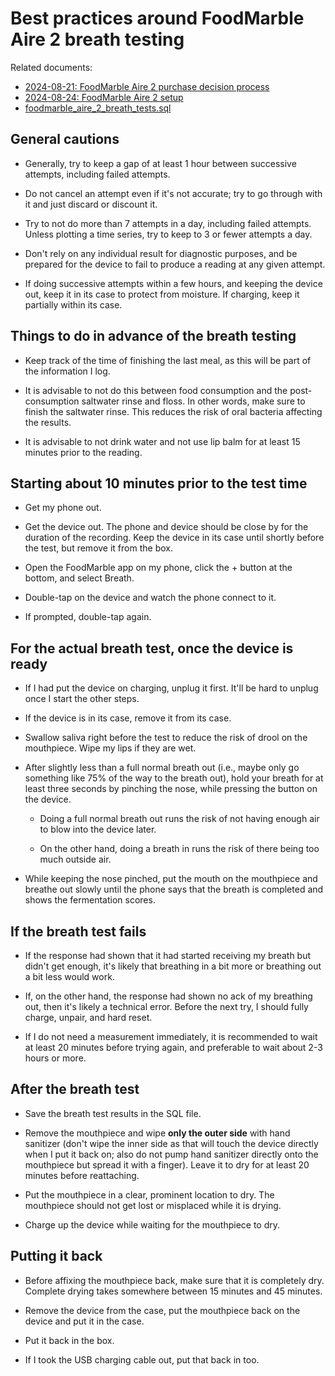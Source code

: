 # Best practices around FoodMarble Aire 2 breath testing

Related documents:

* [2024-08-21: FoodMarble Aire 2 purchase decision process](2024-08-21-foodmarble-aire-2-purchase-decision-process.md)
* [2024-08-24: FoodMarble Aire 2 setup](2024-08-21-foodmarble-aire-2-setup.md)
* [foodmarble_aire_2_breath_tests.sql](foodmarble_aire_2_breath_tests.sql)

## General cautions

* Generally, try to keep a gap of at least 1 hour between successive
  attempts, including failed attempts.

* Do not cancel an attempt even if it's not accurate; try to go
  through with it and just discard or discount it.

* Try to not do more than 7 attempts in a day, including failed
  attempts. Unless plotting a time series, try to keep to 3 or fewer
  attempts a day.

* Don't rely on any individual result for diagnostic purposes, and be
  prepared for the device to fail to produce a reading at any given
  attempt.

* If doing successive attempts within a few hours, and keeping the
  device out, keep it in its case to protect from moisture. If
  charging, keep it partially within its case.

## Things to do in advance of the breath testing

* Keep track of the time of finishing the last meal, as this will be
  part of the information I log.

* It is advisable to not do this between food consumption and the
  post-consumption saltwater rinse and floss. In other words, make
  sure to finish the saltwater rinse. This reduces the risk of oral
  bacteria affecting the results.

* It is advisable to not drink water and not use lip balm for at least
  15 minutes prior to the reading.

## Starting about 10 minutes prior to the test time

* Get my phone out.

* Get the device out. The phone and device should be close by for the
  duration of the recording. Keep the device in its case until shortly
  before the test, but remove it from the box.

* Open the FoodMarble app on my phone, click the + button at the
  bottom, and select Breath.

* Double-tap on the device and watch the phone connect to it.

* If prompted, double-tap again.

## For the actual breath test, once the device is ready

* If I had put the device on charging, unplug it first. It'll be hard
  to unplug once I start the other steps.

* If the device is in its case, remove it from its case.

* Swallow saliva right before the test to reduce the risk of drool on
  the mouthpiece. Wipe my lips if they are wet.

* After slightly less than a full normal breath out (i.e., maybe only
  go something like 75% of the way to the breath out), hold your
  breath for at least three seconds by pinching the nose, while
  pressing the button on the device.

  * Doing a full normal breath out runs the risk of not having enough
    air to blow into the device later.

  * On the other hand, doing a breath in runs the risk of there being
    too much outside air.

* While keeping the nose pinched, put the mouth on the mouthpiece and
  breathe out slowly until the phone says that the breath is completed
  and shows the fermentation scores.

## If the breath test fails

* If the response had shown that it had started receiving my breath
  but didn't get enough, it's likely that breathing in a bit more or
  breathing out a bit less would work.

* If, on the other hand, the response had shown no ack of my breathing
  out, then it's likely a technical error. Before the next try, I
  should fully charge, unpair, and hard reset.

* If I do not need a measurement immediately, it is recommended to
  wait at least 20 minutes before trying again, and preferable to wait
  about 2-3 hours or more.

## After the breath test

* Save the breath test results in the SQL file.

* Remove the mouthpiece and wipe **only the outer side** with hand
  sanitizer (don't wipe the inner side as that will touch the device
  directly when I put it back on; also do not pump hand sanitizer
  directly onto the mouthpiece but spread it with a finger). Leave it
  to dry for at least 20 minutes before reattaching.

* Put the mouthpiece in a clear, prominent location to dry. The
  mouthpiece should not get lost or misplaced while it is drying.

* Charge up the device while waiting for the mouthpiece to dry.

## Putting it back

* Before affixing the mouthpiece back, make sure that it is completely
  dry. Complete drying takes somewhere between 15 minutes and 45
  minutes.

* Remove the device from the case, put the mouthpiece back on the
  device and put it in the case.

* Put it back in the box.

* If I took the USB charging cable out, put that back in too.
